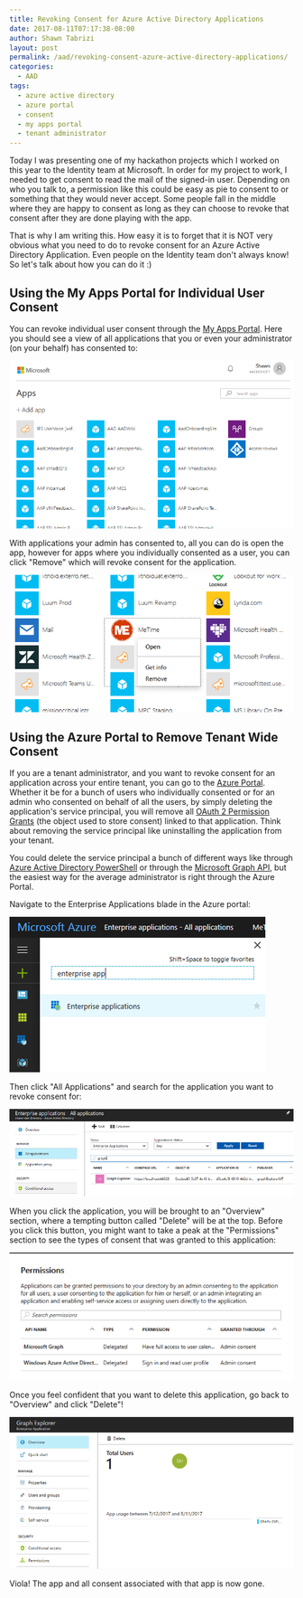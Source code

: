 ```yaml
---
title: Revoking Consent for Azure Active Directory Applications
date: 2017-08-11T07:17:38-08:00
author: Shawn Tabrizi
layout: post
permalink: /aad/revoking-consent-azure-active-directory-applications/
categories:
  - AAD
tags:
  - azure active directory
  - azure portal
  - consent
  - my apps portal
  - tenant administrator
---
```


Today I was presenting one of my hackathon projects which I worked on this year to the Identity team at Microsoft. In order for my project to work, I needed to get consent to read the mail of the signed-in user. Depending on who you talk to, a permission like this could be easy as pie to consent to or something that they would never accept. Some people fall in the middle where they are happy to consent as long as they can choose to revoke that consent after they are done playing with the app.

That is why I am writing this. How easy it is to forget that it is NOT very obvious what you need to do to revoke consent for an Azure Active Directory Application. Even people on the Identity team don't always know! So let's talk about how you can do it :)

## Using the My Apps Portal for Individual User Consent

You can revoke individual user consent through the [My Apps Portal](https://myapps.microsoft.com/). Here you should see a view of all applications that you or even your administrator (on your behalf) has consented to:

![](/assets/images/img_598d51215d1c7.png)

With applications your admin has consented to, all you can do is open the app, however for apps where you individually consented as a user, you can click "Remove" which will revoke consent for the application.

![](/assets/images/img_598d517f175d3.png)

## Using the Azure Portal to Remove Tenant Wide Consent

If you are a tenant administrator, and you want to revoke consent for an application across your entire tenant, you can go to the [Azure Portal](https://portal.azure.com/).  Whether it be for a bunch of users who individually consented or for an admin who consented on behalf of all the users, by simply deleting the application's service principal, you will remove all [OAuth 2 Permission Grants](https://msdn.microsoft.com/en-us/library/azure/ad/graph/api/entity-and-complex-type-reference#oauth2permissiongrant-entity) (the object used to store consent) linked to that application. Think about removing the service principal like uninstalling the application from your tenant.

You could delete the service principal a bunch of different ways like through [Azure Active Directory PowerShell](https://docs.microsoft.com/en-us/powershell/module/azuread/remove-azureadserviceprincipal) or through the [Microsoft Graph API](https://developer.microsoft.com/en-us/graph/docs/api-reference/beta/api/serviceprincipal_delete), but the easiest way for the average administrator is right through the Azure Portal.

Navigate to the Enterprise Applications blade in the Azure portal:

![](/assets/images/img_598d58dbe2787.png)

Then click "All Applications" and search for the application you want to revoke consent for:

![](/assets/images/img_598d594ddf163.png)

When you click the application, you will be brought to an "Overview" section, where a tempting button called "Delete" will be at the top. Before you click this button,  you might want to take a peak at the "Permissions" section to see the types of consent that was granted to this application:

![](/assets/images/img_598d59b5e2851.png)

Once you feel confident that you want to delete this application, go back to "Overview" and click "Delete"!

![](/assets/images/img_598d5ae51090c.png)

Viola! The app and all consent associated with that app is now gone.
